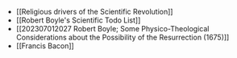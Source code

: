 - [[Religious drivers of the Scientific Revolution]]
- [[Robert Boyle's Scientific Todo List]]
- [[202307012027 Robert Boyle; Some Physico-Theological Considerations about the Possibility of the Resurrection (1675)]]
- [[Francis Bacon]]
